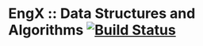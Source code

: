 # EngX :: Data Structures and Algorithms [![Build Status](https://travis-ci.org/StasSarosek/engx-data-structures-and-algorithms.svg?branch=master)](https://travis-ci.org/StasSarosek/engx-data-structures-and-algorithms)
